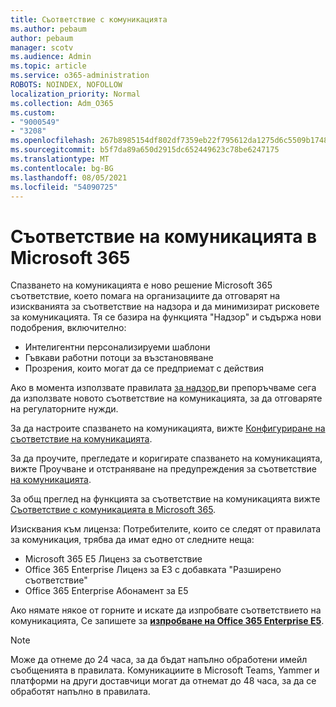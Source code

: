```yaml
---
title: Съответствие с комуникацията
ms.author: pebaum
author: pebaum
manager: scotv
ms.audience: Admin
ms.topic: article
ms.service: o365-administration
ROBOTS: NOINDEX, NOFOLLOW
localization_priority: Normal
ms.collection: Adm_O365
ms.custom:
- "9000549"
- "3208"
ms.openlocfilehash: 267b8985154df802df7359eb22f795612da1275d6c5509b1748828f3c42051b7
ms.sourcegitcommit: b5f7da89a650d2915dc652449623c78be6247175
ms.translationtype: MT
ms.contentlocale: bg-BG
ms.lasthandoff: 08/05/2021
ms.locfileid: "54090725"
---
```

# <a name="communication-compliance-in-microsoft-365"></a>Съответствие на комуникацията в Microsoft 365

Спазването на комуникацията е ново решение Microsoft 365 съответствие, което помага на организациите да отговарят на изискванията за съответствие на надзора и да минимизират рисковете за комуникацията. Тя се базира на функцията "Надзор" и съдържа нови подобрения, включително:

- Интелигентни персонализируеми шаблони
- Гъвкави работни потоци за възстановяване
- Прозрения, които могат да се предприемат с действия

Ако в момента използвате правилата [за надзор,](https://docs.microsoft.com/microsoft-365/compliance/supervision-policies)ви препоръчваме сега да използвате новото съответствие на комуникацията, за да отговаряте на регулаторните нужди.

За да настроите спазването на комуникацията, вижте [Конфигуриране на съответствие на комуникацията](https://docs.microsoft.com/microsoft-365/compliance/communication-compliance-configure).

За да проучите, прегледате и коригирате спазването на комуникацията, вижте Проучване и отстраняване на предупреждения за съответствие [на комуникацията](https://docs.microsoft.com/microsoft-365/compliance/communication-compliance-investigate-remediate).

За общ преглед на функцията за съответствие на комуникацията вижте [Съответствие с комуникацията в Microsoft 365](https://docs.microsoft.com/microsoft-365/compliance/communication-compliance).

Изисквания към лиценза: Потребителите, които се следят от правилата за комуникация, трябва да имат едно от следните неща:

- Microsoft 365 E5 Лиценз за съответствие
- Office 365 Enterprise Лиценз за E3 с добавката "Разширено съответствие"
- Office 365 Enterprise Абонамент за E5

Ако нямате някое от горните и искате да изпробвате съответствието на комуникацията, Се запишете за **[изпробване на Office 365 Enterprise E5](https://go.microsoft.com/fwlink/p/?LinkID=698279)**.

> [!NOTE]
> Може да отнеме до 24 часа, за да бъдат напълно обработени имейл съобщенията в правилата. Комуникациите в Microsoft Teams, Yammer и платформи на други доставчици могат да отнемат до 48 часа, за да се обработят напълно в правилата.
